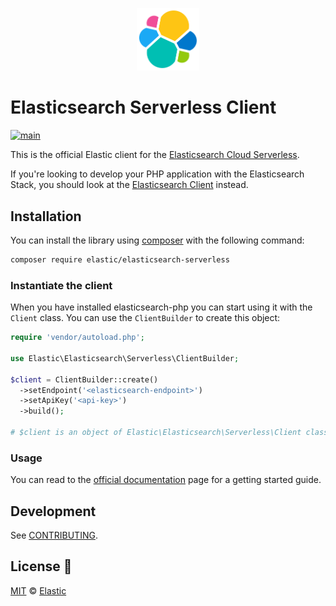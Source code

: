 <p align="center">
    <img src="https://github.com/elastic/elasticsearch-py/raw/main/docs/logo-elastic-glyph-color.svg" width="20%" alt="Elastic logo" />
</p>

# Elasticsearch Serverless Client

[![main](https://github.com/elastic/elasticsearch-serverless-php/actions/workflows/tests.yml/badge.svg?branch=main)](https://github.com/elastic/elasticsearch-serverless-php/actions/workflows/tests.yml)

This is the official Elastic client for the [Elasticsearch Cloud Serverless](https://www.elastic.co/elasticsearch/serverless).

If you're looking to develop your PHP application with the Elasticsearch Stack,
you should look at the [Elasticsearch Client](https://github.com/elastic/elasticsearch-php) instead.

## Installation

You can install the library using [composer](https://getcomposer.org/) with the following command:

```bash
composer require elastic/elasticsearch-serverless
```

### Instantiate the client

When you have installed elasticsearch-php you can start using it with the `Client` class.
You can use the `ClientBuilder` to create this object:

```php
require 'vendor/autoload.php';

use Elastic\Elasticsearch\Serverless\ClientBuilder;

$client = ClientBuilder::create()
  ->setEndpoint('<elasticsearch-endpoint>')
  ->setApiKey('<api-key>')
  ->build();

# $client is an object of Elastic\Elasticsearch\Serverless\Client class
```


### Usage

You can read to the [official documentation](https://docs.elastic.co/serverless/elasticsearch/php-client-getting-started) 
page for a getting started guide.

## Development

See [CONTRIBUTING](./CONTRIBUTING.md).

## License 📗

[MIT](LICENSE) © [Elastic](https://www.elastic.co/)